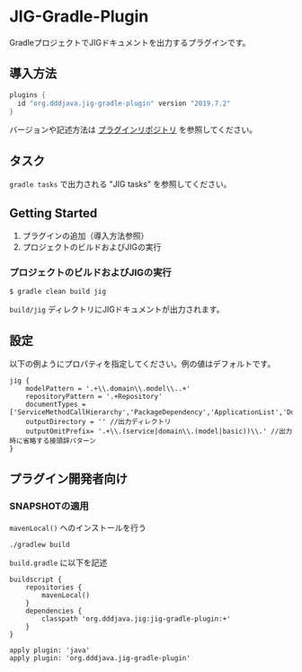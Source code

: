# JIG-Gradle-Plugin

GradleプロジェクトでJIGドキュメントを出力するプラグインです。

## 導入方法

```build.gradle
plugins {
  id "org.dddjava.jig-gradle-plugin" version "2019.7.2"
}
```

バージョンや記述方法は [プラグインリポジトリ](https://plugins.gradle.org/plugin/org.dddjava.jig-gradle-plugin) を参照してください。

## タスク

`gradle tasks` で出力される "JIG tasks" を参照してください。

## Getting Started

1. プラグインの追加（導入方法参照）
1. プロジェクトのビルドおよびJIGの実行

### プロジェクトのビルドおよびJIGの実行

```
$ gradle clean build jig
```

`build/jig` ディレクトリにJIGドキュメントが出力されます。

## 設定

以下の例ようにプロパティを指定してください。例の値はデフォルトです。
```
jig {
    modelPattern = '.+\\.domain\\.model\\..+'
    repositoryPattern = '.+Repository'
    documentTypes = ['ServiceMethodCallHierarchy','PackageDependency','ApplicationList','DomainList','BranchList','EnumUsage','BooleanService']
    outputDirectory = '' //出力ディレクトリ
    outputOmitPrefix= '.+\\.(service|domain\\.(model|basic))\\.' //出力時に省略する接頭辞パターン
}
```

## プラグイン開発者向け

### SNAPSHOTの適用

`mavenLocal()` へのインストールを行う

```
./gradlew build
```

`build.gradle` に以下を記述

```
buildscript {
    repositories {
        mavenLocal()
    }
    dependencies {
        classpath 'org.dddjava.jig:jig-gradle-plugin:+'
    }
}

apply plugin: 'java'
apply plugin: 'org.dddjava.jig-gradle-plugin'
```
